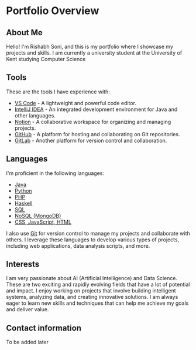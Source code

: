 # Portfolio Overview
## About Me

Hello! I'm Rishabh Soni, and this is my portfolio where I showcase my projects and skills.
I am currently a university student at the University of Kent studying Computer Science

## Tools
These are the tools I have experience with:

- [VS Code](https://code.visualstudio.com/) - A lightweight and powerful code editor.
- [IntelliJ IDEA](https://www.jetbrains.com/idea/) - An integrated development environment for Java and other languages.
- [Notion](https://www.notion.so/) - A collaborative workspace for organizing and managing projects.
- [GitHub](https://github.com/) - A platform for hosting and collaborating on Git repositories.
- [GitLab](https://gitlab.com/) - Another platform for version control and collaboration.

## Languages

I'm proficient in the following languages:
- [Java](https://www.oracle.com/java/)
- [Python](https://www.python.org/)
- [PHP](https://www.php.net/)
- [Haskell](https://www.haskell.org/)
- [SQL](https://www.mysql.com/)
- [NoSQL (MongoDB)](https://www.mysql.com/)
- [CSS, JavaScript, HTML](https://www.w3.org/standards/webdesign/htmlcss)

I also use [Git](https://git-scm.com/) for version control to manage my projects and collaborate with others.
I leverage these languages to develop various types of projects, including web applications, data analysis scripts, and more.

## Interests

I am very passionate about AI (Artificial Intelligence) and Data Science. These are two exciting and rapidly evolving fields that have a lot of potential and impact. I enjoy working on projects that involve building intelligent systems, analyzing data, and creating innovative solutions. I am always eager to learn new skills and techniques that can help me achieve my goals and deliver value.

## Contact information

To be added later
